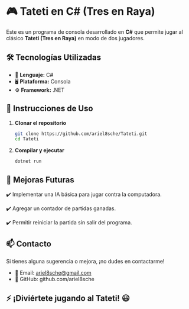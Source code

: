 # 🎮 Tateti en C# (Tres en Raya)  

Este es un programa de consola desarrollado en **C#** que permite jugar al clásico **Tateti (Tres en Raya)** en modo de dos jugadores.  

## 🛠️ Tecnologías Utilizadas  
- 📌 **Lenguaje:** C#  
- 🖥️ **Plataforma:** Consola  
- ⚙️ **Framework:** .NET  

## 📜 Instrucciones de Uso  
1. **Clonar el repositorio**  
   ```bash
   git clone https://github.com/ariel8sche/Tateti.git
   cd Tateti
2. **Compilar y ejecutar**
   ```bash
   dotnet run

## 🚀 Mejoras Futuras
✔️ Implementar una IA básica para jugar contra la computadora.

✔️ Agregar un contador de partidas ganadas.

✔️ Permitir reiniciar la partida sin salir del programa.

## 📫 Contacto
Si tienes alguna sugerencia o mejora, ¡no dudes en contactarme!
- 📩 Email: ariel8sche@gmail.com
- 🔗 GitHub: github.com/ariel8sche

## ⚡ ¡Diviértete jugando al Tateti! 😃
